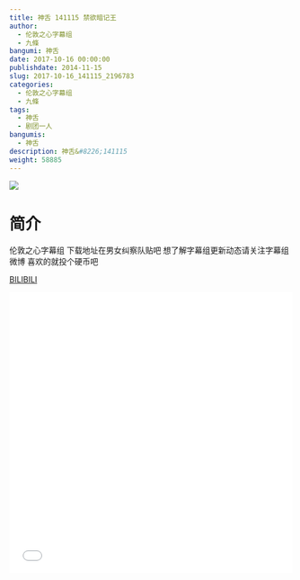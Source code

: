 ```yaml
---
title: 神舌 141115 禁欲暗记王
author: 
  - 伦敦之心字幕组
  - 九條
bangumi: 神舌
date: 2017-10-16 00:00:00
publishdate: 2014-11-15
slug: 2017-10-16_141115_2196783
categories: 
  - 伦敦之心字幕组
  - 九條
tags: 
  - 神舌
  - 剧团一人
bangumis: 
  - 神舌
description: 神舌&#8226;141115
weight: 58885
---
```


![](https://i.imgur.com/VCJ9Z0p.jpg)

# 简介  
伦敦之心字幕组 下载地址在男女纠察队贴吧 想了解字幕组更新动态请关注字幕组微博 喜欢的就投个硬币吧

  [BILIBILI](https://www.bilibili.com/video/av2196783/)


<div class="vcontainer">  <iframe class='video' src="//www.bilibili.com/blackboard/player.html?cid=3413126&aid=2196783" width="100%" height="500" frameborder="0" allowfullscreen="allowfullscreen"></iframe></div>
